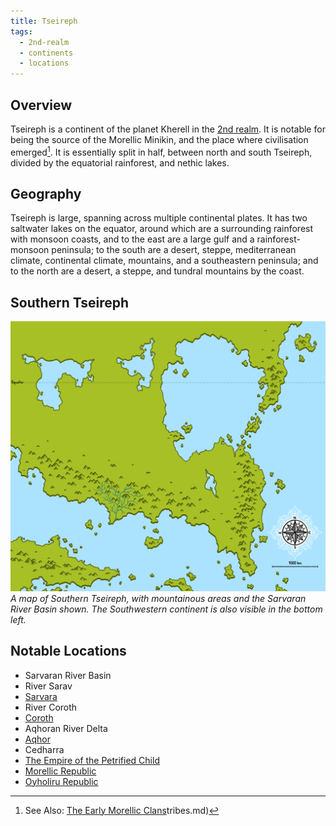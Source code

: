 ```yaml
---
title: Tseireph
tags:
  - 2nd-realm
  - continents
  - locations
---
```

## Overview
Tseireph is a continent of the planet Kherell in the [2nd realm](lore/2nd-realm.md). It is notable for being the source of the Morellic Minikin, and the place where civilisation emerged[^1]. It is essentially split in half, between north and south Tseireph, divided by the equatorial rainforest, and nethic lakes.
## Geography
Tseireph is large, spanning across multiple continental plates. It has two saltwater lakes on the equator, around which are a surrounding rainforest with monsoon coasts, and to the east are a large gulf and a rainforest-monsoon peninsula; to the south are a desert, steppe, mediterranean climate, continental climate, mountains, and a southeastern peninsula; and to the north are a desert, a steppe, and tundral mountains by the coast.
## Southern Tseireph
![](images/southern-tseireph.png)
*A map of Southern Tseireph, with mountainous areas and the Sarvaran River Basin shown. The Southwestern continent is also visible in the bottom left.*
## Notable Locations
- Sarvaran River Basin
- River Sarav
- [Sarvara](lore/2nd-realm/morellic/sarvara.md)
- River Coroth
- [Coroth](groups-and-places/coroth)
- Aqhoran River Delta
- [Aqhor](groups-and-places/aqhor.md)
- Cedharra
- [The Empire of the Petrified Child](groups-and-places/empire-of-the-petrified-child.md)
- [Morellic Republic](groups-and-places/morellic-republic.md)
- [Oyholiru Republic](groups-and-places/oyholiru-republic.md)

[^1]: See Also: [The Early Morellic Clans](lore/2nd-realm/morellic/early-morellic-tribes.md)tribes.md)